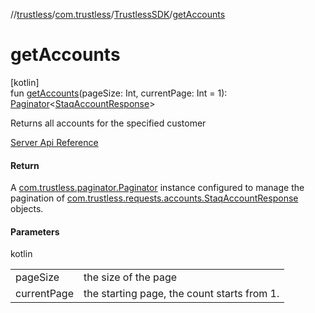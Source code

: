 //[trustless](../../../index.md)/[com.trustless](../index.md)/[TrustlessSDK](index.md)/[getAccounts](get-accounts.md)

# getAccounts

[kotlin]\
fun [getAccounts](get-accounts.md)(pageSize: Int, currentPage: Int = 1): [Paginator](../../com.trustless.paginator/-paginator/index.md)&lt;[StaqAccountResponse](../../com.trustless.requests.accounts/-staq-account-response/index.md)&gt;

Returns all accounts for the specified customer

[Server Api Reference](https://developer.staq.io/docs/apis/accounts#/Accounts/List%20all%20customer's%20accounts)

#### Return

A [com.trustless.paginator.Paginator](../../com.trustless.paginator/-paginator/index.md) instance configured to manage the pagination of [com.trustless.requests.accounts.StaqAccountResponse](../../com.trustless.requests.accounts/-staq-account-response/index.md) objects.

#### Parameters

kotlin

| | |
|---|---|
| pageSize | the size of the page |
| currentPage | the starting page, the count starts from 1. |
